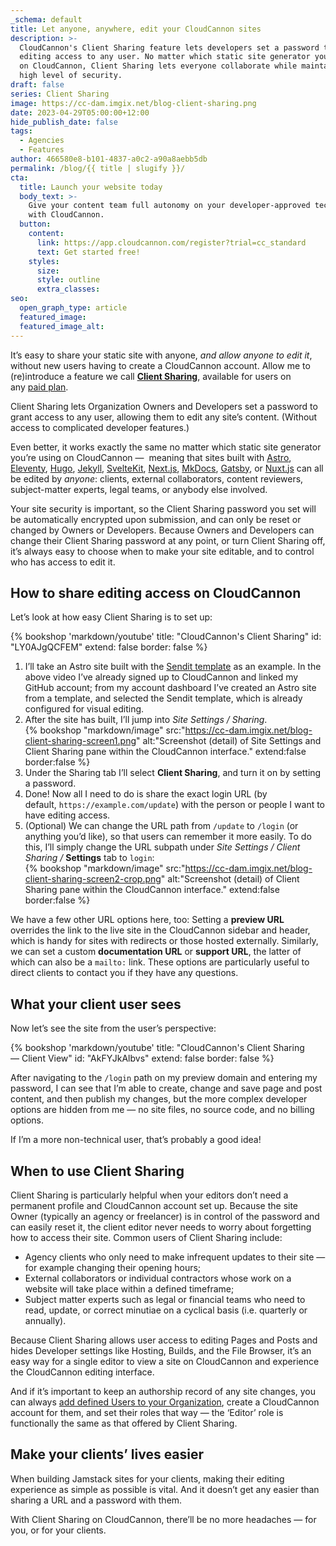 ```yaml
---
_schema: default
title: Let anyone, anywhere, edit your CloudCannon sites
description: >-
  CloudCannon's Client Sharing feature lets developers set a password to grant
  editing access to any user. No matter which static site generator you’re using
  on CloudCannon, Client Sharing lets everyone collaborate while maintaining a
  high level of security.
draft: false
series: Client Sharing
image: https://cc-dam.imgix.net/blog-client-sharing.png
date: 2023-04-29T05:00:00+12:00
hide_publish_date: false
tags:
  - Agencies
  - Features
author: 466580e8-b101-4837-a0c2-a90a8aebb5db
permalink: /blog/{{ title | slugify }}/
cta:
  title: Launch your website today
  body_text: >-
    Give your content team full autonomy on your developer-approved tech stack
    with CloudCannon.
  button:
    content:
      link: https://app.cloudcannon.com/register?trial=cc_standard
      text: Get started free!
    styles:
      size:
      style: outline
      extra_classes:
seo:
  open_graph_type: article
  featured_image:
  featured_image_alt:
---
```

It’s easy to share your static site with anyone, *and allow anyone to edit it*, without new users having to create a CloudCannon account. Allow me to (re)introduce a feature we call **[Client Sharing](https://cloudcannon.com/documentation/articles/giving-clients-access-to-update-a-site/)**, available for users on any&nbsp;[paid plan](https://cloudcannon.com/pricing/#all-plan-features).

Client Sharing lets Organization Owners and Developers set a password to grant access to any user, allowing them to edit any site’s content. (Without access to complicated developer features.)

Even better, it works exactly the same no matter which static site generator you’re using on CloudCannon —&nbsp; meaning that sites built with <a target="_blank" rel="noopener" href="https://cloudcannon.com/astro-cms/">Astro</a>, <a target="_blank" rel="noopener" href="https://cloudcannon.com/eleventy-cms/">Eleventy</a>, <a target="_blank" rel="noopener" href="https://cloudcannon.com/hugo-cms/">Hugo</a>, <a target="_blank" rel="noopener" href="https://cloudcannon.com/jekyll-cms/">Jekyll</a>, <a target="_blank" rel="noopener" href="https://cloudcannon.com/sveltekit-cms/">SvelteKit</a>, <a target="_blank" rel="noopener" href="https://cloudcannon.com/nextjs-cms/">Next.js</a>, <a target="_blank" rel="noopener" href="https://cloudcannon.com/mkdocs-cms/">MkDocs</a>, <a target="_blank" rel="noopener" href="https://cloudcannon.com/gatsby-cms/">Gatsby</a>, or <a target="_blank" rel="noopener" href="https://cloudcannon.com/nuxtjs-cms/">Nuxt.js</a> can all be edited by *anyone*\: clients, external collaborators, content reviewers, subject-matter experts, legal teams, or anybody else involved.

Your site security is important, so the Client Sharing password you set will be automatically encrypted upon submission, and can only be reset or changed by Owners or Developers. Because Owners and Developers can change their Client Sharing password at any point, or turn Client Sharing off, it’s always easy to choose when to make your site editable, and to control who has access to edit it.

## How to share editing access on CloudCannon

Let’s look at how easy Client Sharing is to set up:

{% bookshop 'markdown/youtube' title: "CloudCannon's Client Sharing" id: "LY0AJgQCFEM" extend: false border: false %}

1. I’ll take an Astro site built with the <a target="_blank" rel="noopener" href="https://cloudcannon.com/templates/sendit/">Sendit template</a> as an example. In the above video I’ve already signed up to CloudCannon and linked my GitHub account; from my account dashboard I’ve created an Astro site from a template, and selected the Sendit template, which is already configured for visual editing.
2. After the site has built, I’ll jump into *Site Settings / Sharing*.<br>{% bookshop "markdown/image" src:"https://cc-dam.imgix.net/blog-client-sharing-screen1.png" alt:"Screenshot (detail) of Site Settings and Client Sharing pane within the CloudCannon interface." extend:false border:false %}
3. Under the Sharing tab I’ll select **Client Sharing**, and turn it on by setting a password.
4. Done! Now all I need to do is share the exact login URL (by default,&nbsp;`https://example.com/update`) with the person or people I want to have editing access.
5. (Optional) We can change the URL path from `/update` to `/login` (or anything you’d like), so that users can remember it more easily. To do this, I’ll simply change the URL subpath under *Site Settings / Client Sharing /* **Settings** tab to `login`\:<br>{% bookshop "markdown/image" src:"https://cc-dam.imgix.net/blog-client-sharing-screen2-crop.png" alt:"Screenshot (detail) of Client Sharing pane within the CloudCannon interface." extend:false border:false %}

We have a few other URL options here, too: Setting a **preview URL** overrides the link to the live site in the CloudCannon sidebar and header, which is handy for sites with redirects or those hosted externally. Similarly, we can set a custom **documentation URL** or **support URL**, the latter of which can also be a `mailto:` link. These options are particularly useful to direct clients to contact you if they have any questions.

## What your client user sees

Now let’s see the site from the user’s perspective:

{% bookshop 'markdown/youtube' title: "CloudCannon's Client Sharing — Client View" id: "AkFYJkAlbvs" extend: false border: false %}

After navigating to the `/login` path on my preview domain and entering my password, I can see that I’m able to create, change and save page and post content, and then publish my changes, but the more complex developer options are hidden from me — no site files, no source code, and no billing options.

If I’m a more non-technical user, that’s probably a good idea!

## When to use Client Sharing

Client Sharing is particularly helpful when your editors don’t need a permanent profile and CloudCannon account set up. Because the site Owner (typically an agency or freelancer) is in control of the password and can easily reset it, the client editor never needs to worry about forgetting how to access their site. Common users of Client Sharing include:

* Agency clients who only need to make infrequent updates to their site — for example changing their opening hours;
* External collaborators or individual contractors whose work on a website will take place within a defined timeframe;
* Subject matter experts such as legal or financial teams who need to read, update, or correct minutiae on a cyclical basis (i.e. quarterly or annually).

Because Client Sharing allows user access to editing Pages and Posts and hides Developer settings like Hosting, Builds, and the File Browser, it’s an easy way for a single editor to view a site on CloudCannon and experience the CloudCannon editing interface.

And if it’s important to keep an authorship record of any site changes, you can always [add defined Users to your Organization](https://cloudcannon.com/documentation/articles/managing-your-team-members/), create a CloudCannon account for them, and set their roles that way — the ‘Editor’ role is functionally the same as that offered by Client Sharing.

## Make your clients’ lives easier

When building Jamstack sites for your clients, making their editing experience as simple as possible is vital. And it doesn’t get any easier than sharing a URL and a password with them.

With Client Sharing on CloudCannon, there’ll be no more headaches — for you, or for your clients.